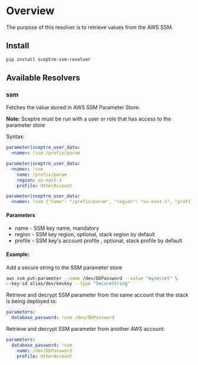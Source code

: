 # Overview

The purpose of this resolver is to retrieve values from the AWS SSM.

## Install

```bash
pip install sceptre-ssm-resolver
```

## Available Resolvers

### ssm

Fetches the value stored in AWS SSM Parameter Store.

__Note:__ Sceptre must be run with a user or role that has access to the parameter store

Syntax:

```yaml
parameter|sceptre_user_data:
  <name>: !ssm /prefix/param
```

```yaml
parameter|sceptre_user_data:
  <name>: !ssm
    name: /prefix/param
    region: us-east-1
    profile: OtherAccount
```

```yaml
parameter|sceptre_user_data:
  <name>: !ssm {"name": "/prefix/param", "region": "us-east-1", "profile": "OtherAccount"}
```


#### Parameters
* name - SSM key name, mandatory
* region - SSM key region, optional, stack region by default
* profile - SSM key's account profile , optional, stack profile by default

#### Example:

Add a secure string to the SSM parameter store
```bash
aws ssm put-parameter --name /dev/DbPassword --value "mysecret" \
--key-id alias/dev/kmskey --type "SecureString"
```

Retrieve and decrypt SSM parameter from the same account that the
stack is being deployed to:
```yaml
parameters:
  database_password: !ssm /dev/DbPassword
```

Retrieve and decrypt SSM parameter from another AWS account:
```yaml
parameters:
  database_password: !ssm
    name: /dev/DbPassword
    profile: OtherAccount
```
